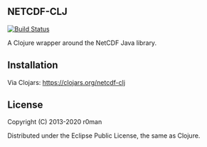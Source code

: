 ## NETCDF-CLJ
[![Build Status](https://github.com/r0man/netcdf-clj/workflows/Clojure%20CI/badge.svg)](https://github.com/r0man/netcdf-clj/actions?query=workflow%3A%22Clojure+CI%22)

A Clojure wrapper around the NetCDF Java library.

## Installation

Via Clojars: https://clojars.org/netcdf-clj

## License

Copyright (C) 2013-2020 r0man

Distributed under the Eclipse Public License, the same as Clojure.
